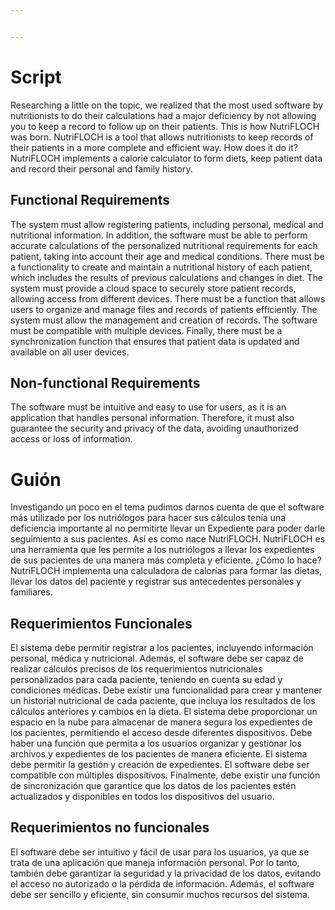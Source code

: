 ```yaml
---


---
```


<h1 id="script">Script</h1>
<p>Researching a little on the topic, we realized that the most used software by nutritionists to do their calculations had a major deficiency by not allowing you to keep a record to follow up on their patients. This is how NutriFLOCH was born. NutriFLOCH is a tool that allows nutritionists to keep records of their patients in a more complete and efficient way. How does it do it? NutriFLOCH implements a calorie calculator to form diets, keep patient data and record their personal and family history.</p>
<h2 id="functional-requirements">Functional Requirements</h2>
<p>The system must allow registering patients, including personal, medical and nutritional information. In addition, the software must be able to perform accurate calculations of the personalized nutritional requirements for each patient, taking into account their age and medical conditions. There must be a functionality to create and maintain a nutritional history of each patient, which includes the results of previous calculations and changes in diet. The system must provide a cloud space to securely store patient records, allowing access from different devices. There must be a function that allows users to organize and manage files and records of patients efficiently. The system must allow the management and creation of records. The software must be compatible with multiple devices. Finally, there must be a synchronization function that ensures that patient data is updated and available on all user devices.</p>
<h2 id="non-functional-requirements">Non-functional Requirements</h2>
<p>The software must be intuitive and easy to use for users, as it is an application that handles personal information. Therefore, it must also guarantee the security and privacy of the data, avoiding unauthorized access or loss of information.</p>
<h1 id="guión">Guión</h1>
<p>Investigando un poco en el tema pudimos darnos cuenta de que el software más utilizado por los nutriólogos para hacer sus cálculos tenía una deficiencia importante al no permitirte llevar un Expediente para poder darle seguimiento a sus pacientes. Así es como nace NutriFLOCH. NutriFLOCH es una herramienta que les permite a los nutriólogos a llevar los expedientes de sus pacientes de una manera más completa y eficiente. ¿Cómo lo hace? NutriFLOCH implementa una calculadora de calorías para formar las dietas, llevar los datos del paciente y registrar sus antecedentes personales y familiares.</p>
<h2 id="requerimientos-funcionales">Requerimientos Funcionales</h2>
<p>El sistema debe permitir registrar a los pacientes, incluyendo información personal, médica y nutricional. Además, el software debe ser capaz de realizar cálculos precisos de los requerimientos nutricionales personalizados para cada paciente, teniendo en cuenta su edad y condiciones médicas. Debe existir una funcionalidad para crear y mantener un historial nutricional de cada paciente, que incluya los resultados de los cálculos anteriores y cambios en la dieta. El sistema debe proporcionar un espacio en la nube para almacenar de manera segura los expedientes de los pacientes, permitiendo el acceso desde diferentes dispositivos. Debe haber una función que permita a los usuarios organizar y gestionar los archivos y expedientes de los pacientes de manera eficiente. El sistema debe permitir la gestión y creación de expedientes. El software debe ser compatible con múltiples dispositivos. Finalmente, debe existir una función de sincronización que garantice que los datos de los pacientes estén actualizados y disponibles en todos los dispositivos del usuario.</p>
<h2 id="requerimientos-no-funcionales">Requerimientos no funcionales</h2>
<p>El software debe ser intuitivo y fácil de usar para los usuarios, ya que se trata de una aplicación que maneja información personal. Por lo tanto, también debe garantizar la seguridad y la privacidad de los datos, evitando el acceso no autorizado o la pérdida de información. Además, el software debe ser sencillo y eficiente, sin consumir muchos recursos del sistema.</p>

